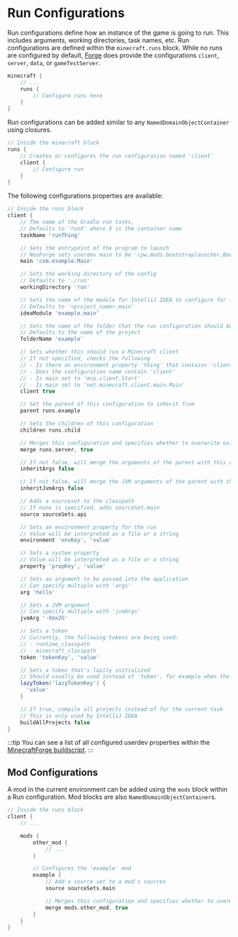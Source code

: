 # Run Configurations

Run configurations define how an instance of the game is going to run. This includes arguments, working directories, task names, etc. Run configurations are defined within the `minecraft.runs` block. While no runs are configured by default, [Forge][userdev] does provide the configurations `client`, `server`, `data`, or `gameTestServer`.

```gradle
minecraft {
    // ...
    runs {
        // Configure runs here
    }
}
```

Run configurations can be added similar to any `NamedDomainObjectContainer` using closures.

```gradle
// Inside the minecraft block
runs {
    // Creates or configures the run configuration named 'client'
    client {
        // Configure run
    }
}
```

The following configurations properties are available:

```gradle 
// Inside the runs block
client {
    // The name of the Gradle run tasks,
    // Defaults to 'runX' where X is the container name
    taskName 'runThing'

    // Sets the entrypoint of the program to launch
    // NeoForge sets userdev main to be 'cpw.mods.bootstraplauncher.BootstrapLauncher'
    main 'com.example.Main'

    // Sets the working directory of the config
    // Defaults to './run'
    workingDirectory 'run'

    // Sets the name of the module for IntelliJ IDEA to configure for its runs
    // Defaults to '<project_name>.main'
    ideaModule 'example.main'

    // Sets the name of the folder that the run configuration should be added to
    // Defaults to the name of the project
    folderName 'example'

    // Sets whether this should run a Minecraft client
    // If not specified, checks the following
    // - Is there an environment property 'thing' that contains 'client'
    // - Does the configuration name contain 'client'
    // - Is main set to 'mcp.client.Start'
    // - Is main set to 'net.minecraft.client.main.Main'
    client true

    // Set the parent of this configuration to inherit from
    parent runs.example

    // Sets the children of this configuration
    children runs.child

    // Merges this configuration and specifies whether to overwrite existing properties
    merge runs.server, true

    // If not false, will merge the arguments of the parent with this configuration
    inheritArgs false

    // If not false, will merge the JVM arguments of the parent with this configuration
    inheritJvmArgs false

    // Adds a sourceset to the classpath
    // If none is specified, adds sourceSet.main
    source sourceSets.api

    // Sets an environment property for the run
    // Value will be interpreted as a file or a string
    environment 'envKey', 'value'

    // Sets a system property
    // Value will be interpreted as a file or a string
    property 'propKey', 'value'

    // Sets an argument to be passed into the application
    // Can specify multiple with 'args'
    arg 'hello'

    // Sets a JVM argument
    // Can specify multiple with 'jvmArgs'
    jvmArg '-Xmx2G'

    // Sets a token
    // Currently, the following tokens are being used:
    // - runtime_classpath
    // - minecraft_classpath
    token 'tokenKey', 'value'

    // Sets a token that's lazily initialized
    // Should usually be used instead of 'token', for example when the token resolves Gradle configurations
    lazyToken('lazyTokenKey') {
      'value'
    }

    // If true, compile all projects instead of for the current task
    // This is only used by IntelliJ IDEA
    buildAllProjects false
}
```

:::tip
You can see a list of all configured userdev properties within the [MinecraftForge buildscript][buildscript].
:::

## Mod Configurations

A mod in the current environment can be added using the `mods` block within a Run configuration. Mod blocks are also `NamedDomainObjectContainer`s.

```gradle
// Inside the runs block
client {
    // ...

    mods {
        other_mod {
            // ...
        }

        // Configures the 'example' mod
        example {
            // Add a source set to a mod's sources
            source sourceSets.main

            // Merges this configuration and specifies whether to overwrite existing properties
            merge mods.other_mod, true
        }
    }
}
```

[userdev]: https://github.com/MinecraftForge/MinecraftForge/blob/42115d37d6a46856e3dc914b54a1ce6d33b9872a/build.gradle#L374-L430
[buildscript]: https://github.com/MinecraftForge/MinecraftForge/blob/d4836bc769da003528b6cebc7e677a5aa23a8228/build.gradle#L434-L470
